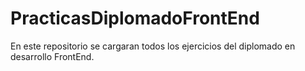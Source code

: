 # PracticasDiplomadoFrontEnd
En este repositorio se cargaran todos los ejercicios del diplomado en desarrollo FrontEnd.
